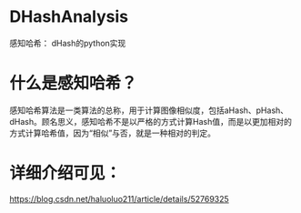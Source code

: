# DHashAnalysis
感知哈希： dHash的python实现
# 什么是感知哈希？
感知哈希算法是一类算法的总称，用于计算图像相似度，包括aHash、pHash、dHash。顾名思义，感知哈希不是以严格的方式计算Hash值，而是以更加相对的方式计算哈希值，因为“相似”与否，就是一种相对的判定。
# 详细介绍可见：
https://blog.csdn.net/haluoluo211/article/details/52769325
